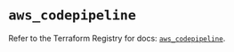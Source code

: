 # `aws_codepipeline`

Refer to the Terraform Registry for docs: [`aws_codepipeline`](https://registry.terraform.io/providers/hashicorp/aws/6.12.0/docs/resources/codepipeline).
